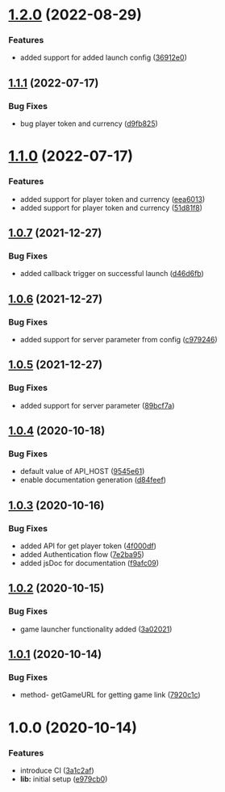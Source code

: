 # [1.2.0](https://github.com/gameolive-studio/gameolive/compare/v1.1.1...v1.2.0) (2022-08-29)


### Features

* added support for added launch config ([36912e0](https://github.com/gameolive-studio/gameolive/commit/36912e030dd23ca6be3c44175118fef772fe9956))

## [1.1.1](https://github.com/gameolive-studio/gameolive/compare/v1.1.0...v1.1.1) (2022-07-17)


### Bug Fixes

* bug player token and currency ([d9fb825](https://github.com/gameolive-studio/gameolive/commit/d9fb825807e3b843a51dea202010fdb6299e5c53))

# [1.1.0](https://github.com/gameolive-studio/gameolive/compare/v1.0.8...v1.1.0) (2022-07-17)


### Features

* added support for player token and currency ([eea6013](https://github.com/gameolive-studio/gameolive/commit/eea6013bf01a0a679dc4c5cb5f0723c742c6b642))
* added support for player token and currency ([51d81f8](https://github.com/gameolive-studio/gameolive/commit/51d81f871065bf095832ff44ceaeef52740b4453))

## [1.0.7](https://github.com/gameolive-studio/gameolive/compare/v1.0.6...v1.0.7) (2021-12-27)


### Bug Fixes

* added callback trigger on successful launch ([d46d6fb](https://github.com/gameolive-studio/gameolive/commit/d46d6fb911fc53a0bb0604f41553e0c8689260d4))

## [1.0.6](https://github.com/gameolive-studio/gameolive/compare/v1.0.5...v1.0.6) (2021-12-27)


### Bug Fixes

* added support for server parameter from config ([c979246](https://github.com/gameolive-studio/gameolive/commit/c979246fd9c3e748cdc1f21d3539089c1c04c874))

## [1.0.5](https://github.com/gameolive-studio/gameolive/compare/v1.0.4...v1.0.5) (2021-12-27)


### Bug Fixes

* added support for server parameter ([89bcf7a](https://github.com/gameolive-studio/gameolive/commit/89bcf7a372db41686dc2363a3437dc99b14fe9ed))

## [1.0.4](https://github.com/gameolive-studio/gameolive/compare/v1.0.3...v1.0.4) (2020-10-18)


### Bug Fixes

* default value of API_HOST ([9545e61](https://github.com/gameolive-studio/gameolive/commit/9545e61e5f7b1cc5a24a73cbc182ece95fe73a2c))
* enable documentation generation ([d84feef](https://github.com/gameolive-studio/gameolive/commit/d84feef0432d6e65a4d792fe13652906c4f0fdff))

## [1.0.3](https://github.com/gameolive-studio/gameolive/compare/v1.0.2...v1.0.3) (2020-10-16)


### Bug Fixes

* added API for get player token ([4f000df](https://github.com/gameolive-studio/gameolive/commit/4f000df4f963573cb9c089bf88469b53a6d7c57d))
* added Authentication flow ([7e2ba95](https://github.com/gameolive-studio/gameolive/commit/7e2ba957c1c032c4a537196813d0f0481c9c7755))
* added jsDoc for documentation ([f9afc09](https://github.com/gameolive-studio/gameolive/commit/f9afc09e890eaa5b200dc1d7579c1c4f3497ea31))

## [1.0.2](https://github.com/gameolive-studio/gameolive/compare/v1.0.1...v1.0.2) (2020-10-15)


### Bug Fixes

* game launcher functionality added ([3a02021](https://github.com/gameolive-studio/gameolive/commit/3a020214e142513214a591b89e6522a1f6faef59))

## [1.0.1](https://github.com/gameolive-studio/gameolive/compare/v1.0.0...v1.0.1) (2020-10-14)


### Bug Fixes

* method- getGameURL for getting game link ([7920c1c](https://github.com/gameolive-studio/gameolive/commit/7920c1cf2836abe06413b63d355dd8f0d322db25))

# 1.0.0 (2020-10-14)


### Features

* introduce CI ([3a1c2af](https://github.com/gameolive-studio/gameolive/commit/3a1c2af21752a88b42795c6ee8a478ffda1882f5))
* **lib:** initial setup ([e979cb0](https://github.com/gameolive-studio/gameolive/commit/e979cb0b9bc0a2e89781851a9b75dd5ce5c7c5b1))
